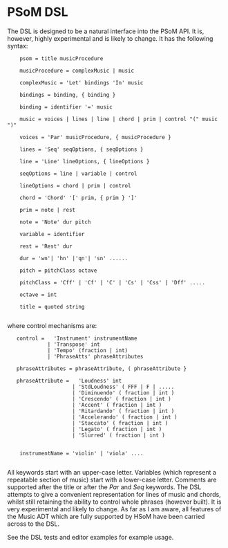 PSoM DSL
========

The DSL is designed to be a natural interface into the PSoM API. It is, however, highly experimental and is likely to change. It has the following syntax:

``` 
    psom = title musicProcedure

    musicProcedure = complexMusic | music
    
    complexMusic = 'Let' bindings 'In' music
    
    bindings = binding, { binding }
    
    binding = identifier '=' music

    music = voices | lines | line | chord | prim | control "(" music ")"

    voices = 'Par' musicProcedure, { musicProcedure }

    lines = 'Seq' seqOptions, { seqOptions }

    line = 'Line' lineOptions, { lineOptions }
    
    seqOptions = line | variable | control

    lineOptions = chord | prim | control

    chord = 'Chord' '[' prim, { prim } ']'

    prim = note | rest

    note = 'Note' dur pitch 
    
    variable = identifier

    rest = 'Rest' dur

    dur = 'wn'| 'hn' |'qn'| 'sn' ......

    pitch = pitchClass octave

    pitchClass = 'Cff' | 'Cf' | 'C' | 'Cs' | 'Css' | 'Dff' .....

    octave = int
    
    title = quoted string
    
```
where control mechanisms are:

```
   control =   'Instrument' instrumentName 
             | 'Transpose' int 
             | 'Tempo' (fraction | int) 
             | 'PhraseAtts' phraseAttributes

   phraseAttributes = phraseAttribute, ( phraseAttribute }
   
   phraseAttribute =   'Loudness' int
                     | 'StdLoudness' ( FFF | F | .....
                     | 'Diminuendo' ( fraction | int ) 
                     | 'Crescendo' ( fraction | int ) 
                     | 'Accent' ( fraction | int ) 
                     | 'Ritardando' ( fraction | int ) 
                     | 'Accelerando' ( fraction | int ) 
                     | 'Staccato' ( fraction | int ) 
                     | 'Legato' ( fraction | int ) 
                     | 'Slurred' ( fraction | int ) 
                     

    instrumentName = 'violin' | 'viola' ....                     
                     
```

All keywords start with an upper-case letter.  Variables (which represent a repeatable section of music) start with a lower-case letter. Comments are supported after the title or after the _Par_ and _Seq_ keywords. The DSL attempts to give a convenient representation for lines of music and chords, whilst still retaining the ability to control whole phrases (however built). It is very experimental and likely to change. As far as I am aware, all features of the Music ADT which are fully supported by HSoM have been carried across to the DSL.

See the DSL tests and editor examples for example usage.

